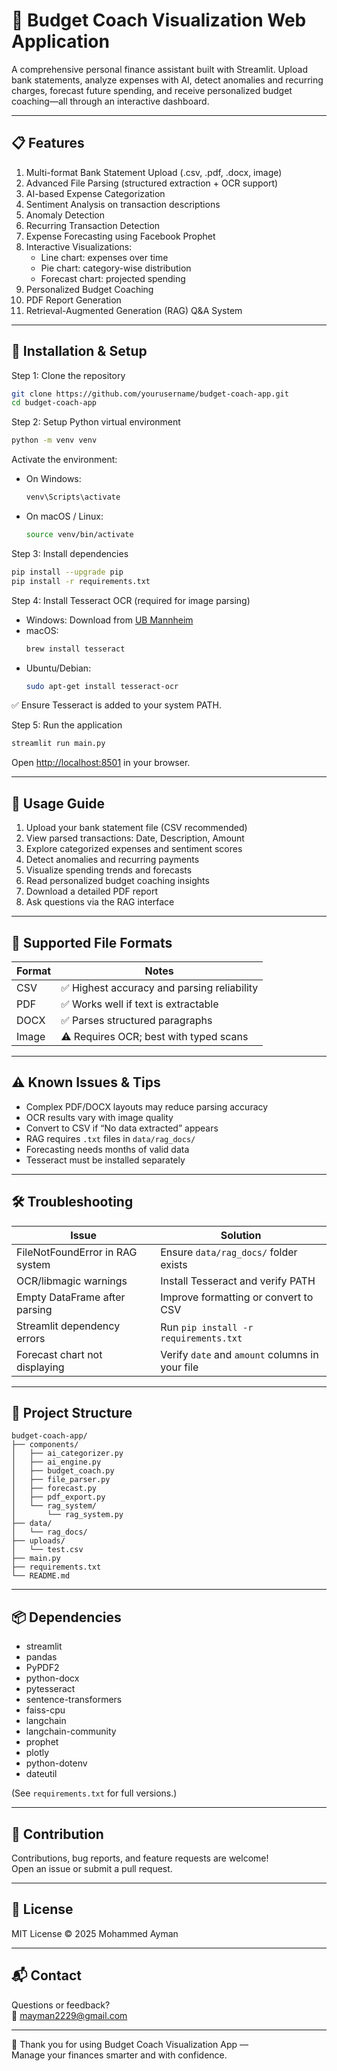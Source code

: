 # 💸 Budget Coach Visualization Web Application

A comprehensive personal finance assistant built with Streamlit. Upload bank statements, analyze expenses with AI, detect anomalies and recurring charges, forecast future spending, and receive personalized budget coaching—all through an interactive dashboard.

---

## 📋 Features

1. Multi-format Bank Statement Upload (.csv, .pdf, .docx, image)
2. Advanced File Parsing (structured extraction + OCR support)
3. AI-based Expense Categorization
4. Sentiment Analysis on transaction descriptions
5. Anomaly Detection
6. Recurring Transaction Detection
7. Expense Forecasting using Facebook Prophet
8. Interactive Visualizations:
   - Line chart: expenses over time
   - Pie chart: category-wise distribution
   - Forecast chart: projected spending
9. Personalized Budget Coaching
10. PDF Report Generation
11. Retrieval-Augmented Generation (RAG) Q&A System

---

## 🚀 Installation & Setup

Step 1: Clone the repository

```bash
git clone https://github.com/yourusername/budget-coach-app.git
cd budget-coach-app
```

Step 2: Setup Python virtual environment

```bash
python -m venv venv
```

Activate the environment:

- On Windows:
  ```bash
  venv\Scripts\activate
  ```
- On macOS / Linux:
  ```bash
  source venv/bin/activate
  ```

Step 3: Install dependencies

```bash
pip install --upgrade pip
pip install -r requirements.txt
```

Step 4: Install Tesseract OCR (required for image parsing)

- Windows: Download from [UB Mannheim](https://github.com/UB-Mannheim/tesseract/wiki)
- macOS:
  ```bash
  brew install tesseract
  ```
- Ubuntu/Debian:
  ```bash
  sudo apt-get install tesseract-ocr
  ```

✅ Ensure Tesseract is added to your system PATH.

Step 5: Run the application

```bash
streamlit run main.py
```

Open [http://localhost:8501](http://localhost:8501) in your browser.

---

## 📝 Usage Guide

1. Upload your bank statement file (CSV recommended)
2. View parsed transactions: Date, Description, Amount
3. Explore categorized expenses and sentiment scores
4. Detect anomalies and recurring payments
5. Visualize spending trends and forecasts
6. Read personalized budget coaching insights
7. Download a detailed PDF report
8. Ask questions via the RAG interface

---

## 📂 Supported File Formats

| Format | Notes                                           |
|--------|-------------------------------------------------|
| CSV    | ✅ Highest accuracy and parsing reliability      |
| PDF    | ✅ Works well if text is extractable             |
| DOCX   | ✅ Parses structured paragraphs                  |
| Image  | ⚠️ Requires OCR; best with typed scans           |

---

## ⚠️ Known Issues & Tips

- Complex PDF/DOCX layouts may reduce parsing accuracy
- OCR results vary with image quality
- Convert to CSV if “No data extracted” appears
- RAG requires `.txt` files in `data/rag_docs/`
- Forecasting needs months of valid data
- Tesseract must be installed separately

---

## 🛠️ Troubleshooting

| Issue                           | Solution                                           |
|--------------------------------|----------------------------------------------------|
| FileNotFoundError in RAG system | Ensure `data/rag_docs/` folder exists              |
| OCR/libmagic warnings          | Install Tesseract and verify PATH                 |
| Empty DataFrame after parsing  | Improve formatting or convert to CSV              |
| Streamlit dependency errors    | Run `pip install -r requirements.txt`             |
| Forecast chart not displaying  | Verify `date` and `amount` columns in your file   |

---

## 📁 Project Structure

```
budget-coach-app/
├── components/
│   ├── ai_categorizer.py
│   ├── ai_engine.py
│   ├── budget_coach.py
│   ├── file_parser.py
│   ├── forecast.py
│   ├── pdf_export.py
│   └── rag_system/
│       └── rag_system.py
├── data/
│   └── rag_docs/
├── uploads/
│   └── test.csv
├── main.py
├── requirements.txt
└── README.md
```

---

## 📦 Dependencies

- streamlit
- pandas
- PyPDF2
- python-docx
- pytesseract
- sentence-transformers
- faiss-cpu
- langchain
- langchain-community
- prophet
- plotly
- python-dotenv
- dateutil

(See `requirements.txt` for full versions.)

---

## 🤝 Contribution

Contributions, bug reports, and feature requests are welcome!  
Open an issue or submit a pull request.

---

## 📜 License

MIT License © 2025 Mohammed Ayman

---

## 📬 Contact

Questions or feedback?  
📧 mayman2229@gmail.com

---

🎉 Thank you for using Budget Coach Visualization App —  
Manage your finances smarter and with confidence.